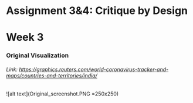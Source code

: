 # Assignment 3&4: Critique by Design
# Week 3

### Original Visualization
###### Link: https://graphics.reuters.com/world-coronavirus-tracker-and-maps/countries-and-territories/india/
![alt text](Original_screenshot.PNG =250x250)
